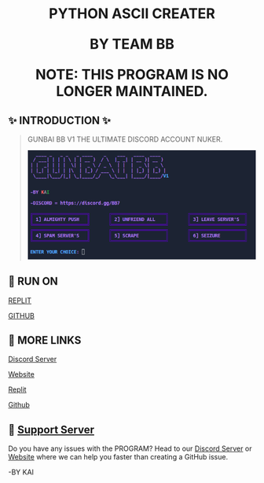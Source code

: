 <h1 align="center"><width="30px"> PYTHON ASCII CREATER


 BY TEAM BB

NOTE: THIS PROGRAM IS NO LONGER MAINTAINED.
</h1>

## ✨ INTRODUCTION ✨

> GUNBAI BB V1 THE ULTIMATE DISCORD ACCOUNT NUKER.<div align="left"><img src="/images/zimage_1.png"></div>

## 🏃 RUN ON
 [REPLIT](https://replit.com/@KAI-GAMINGGAMIN/DISCORD-TOKEN-NUKER-GUNBAI-BB-V1)
 
 [GITHUB]()

## 🔗 MORE LINKS
 [Discord Server](https://discord.gg/BB7)

 [Website](blackblood.com)
 
 [Replit](https://replit.com/@KAI-GAMINGGAMIN)
 
 [Github](https://github.com/KAI750)
 
## 🔴 [Support Server](https://discord.gg/BB7)

Do you have any issues with the PROGRAM? Head to our [Discord Server](https://discord.gg/BB7) or [Website](blackblood.com) where we can help you faster than creating a GitHub issue.

-BY KAI
